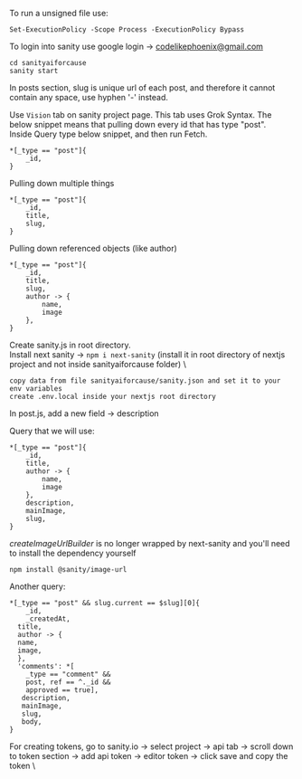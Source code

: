 To run a unsigned file use:

```
Set-ExecutionPolicy -Scope Process -ExecutionPolicy Bypass
```

To login into sanity use google login -> codelikephoenix@gmail.com

```
cd sanityaiforcause
sanity start
```

In posts section, slug is unique url of each post, and therefore it cannot contain any space, use hyphen '-' instead.

Use `Vision` tab on sanity project page. This tab uses Grok Syntax. The below snippet means that pulling down every id that has type "post".\
Inside Query type below snippet, and then run Fetch.

```
*[_type == "post"]{
    _id,
}
```

Pulling down multiple things

```
*[_type == "post"]{
    _id,
    title,
    slug,
}
```

Pulling down referenced objects (like author)

```
*[_type == "post"]{
    _id,
    title,
    slug,
    author -> {
        name,
        image
    },
}
```

Create sanity.js in root directory. \
Install next sanity -> `npm i next-sanity` (install it in root directory of nextjs project and not inside sanityaiforcause folder) \

```
copy data from file sanityaiforcause/sanity.json and set it to your env variables
create .env.local inside your nextjs root directory
```

In post.js, add a new field -> description

Query that we will use:

```
*[_type == "post"]{
    _id,
    title,
    author -> {
        name,
        image
    },
    description,
    mainImage,
    slug,
}
```

_createImageUrlBuilder_ is no longer wrapped by next-sanity and you'll need to install the dependency yourself

```
npm install @sanity/image-url
```

Another query:

```
*[_type == "post" && slug.current == $slug][0]{
    _id,
    _createdAt,
  title,
  author -> {
  name,
  image,
  },
  'comments': *[
    _type == "comment" &&
    post, ref == ^._id &&
    approved == true],
   description,
   mainImage,
   slug,
   body,
}
```

For creating tokens, go to sanity.io -> select project -> api tab -> scroll down to token section -> add api token -> editor token -> click save and copy the token \
